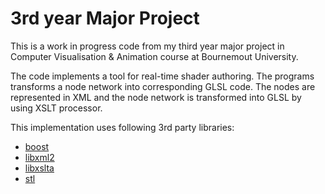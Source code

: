 3rd year Major Project
======================

This is a work in progress code from my third year major project in Computer Visualisation & Animation course at Bournemout University. 

The code implements a tool for real-time shader authoring. The programs transforms a node network into corresponding GLSL code. The nodes are represented in XML and the node network is transformed into GLSL by using XSLT processor. 

This implementation uses following 3rd party libraries:

* [boost](http://www.boost.org/)
* [libxml2](http://www.xmlsoft.org/)
* [libxslta](http://xmlsoft.org/XSLT/)
* [stl](http://en.wikipedia.org/wiki/Standard_Template_Library)


